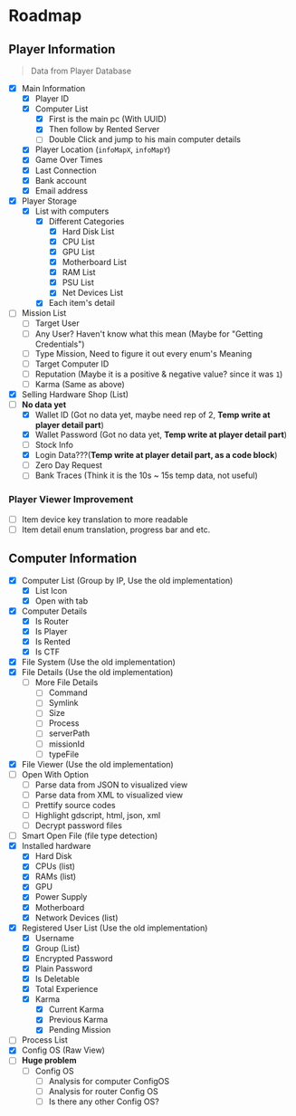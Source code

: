 # Roadmap

## Player Information

> Data from Player Database

- [x] Main Information
  - [x] Player ID
  - [x] Computer List
    - [x] First is the main pc (With UUID)
    - [x] Then follow by Rented Server
    - [ ] Double Click and jump to his main computer details
  - [x] Player Location (`infoMapX`, `infoMapY`)
  - [x] Game Over Times
  - [x] Last Connection
  - [x] Bank account
  - [x] Email address
- [x] Player Storage
  - [x] List with computers
    - [x] Different Categories
      - [x] Hard Disk List
      - [x] CPU List
      - [x] GPU List
      - [x] Motherboard List
      - [x] RAM List
      - [x] PSU List
      - [x] Net Devices List
    - [x] Each item's detail
- [ ] Mission List
  - [ ] Target User
  - [ ] Any User? Haven't know what this mean (Maybe for "Getting Credentials")
  - [ ] Type Mission, Need to figure it out every enum's Meaning
  - [ ] Target Computer ID
  - [ ] Reputation (Maybe it is a positive & negative value? since it was `1`)
  - [ ] Karma (Same as above)
- [x] Selling Hardware Shop (List)
- [ ] **No data yet**
  - [x] Wallet ID (Got no data yet, maybe need rep of 2, **Temp write at player detail part**)
  - [x] Wallet Password (Got no data yet, **Temp write at player detail part**)
  - [ ] Stock Info
  - [x] Login Data???(**Temp write at player detail part, as a code block**)
  - [ ] Zero Day Request
  - [ ] Bank Traces (Think it is the 10s ~ 15s temp data, not useful)

### Player Viewer Improvement

- [ ] Item device key translation to more readable
- [ ] Item detail enum translation, progress bar and etc.

## Computer Information

- [x] Computer List (Group by IP, Use the old implementation)
  - [x] List Icon
  - [x] Open with tab
- [x] Computer Details
  - [x] Is Router
  - [x] Is Player
  - [x] Is Rented
  - [x] Is CTF
- [x] File System (Use the old implementation)
- [x] File Details (Use the old implementation)
  - [ ] More File Details
    - [ ] Command
    - [ ] Symlink
    - [ ] Size
    - [ ] Process
    - [ ] serverPath
    - [ ] missionId
    - [ ] typeFile
- [x] File Viewer (Use the old implementation)
- [ ] Open With Option
  - [ ] Parse data from JSON to visualized view
  - [ ] Parse data from XML to visualized view
  - [ ] Prettify source codes
  - [ ] Highlight gdscript, html, json, xml
  - [ ] Decrypt password files
- [ ] Smart Open File (file type detection)
- [x] Installed hardware
  - [x] Hard Disk
  - [x] CPUs (list)
  - [x] RAMs (list)
  - [x] GPU
  - [x] Power Supply
  - [x] Motherboard
  - [x] Network Devices (list)
- [x] Registered User List (Use the old implementation)
  - [x] Username
  - [x] Group (List)
  - [x] Encrypted Password
  - [x] Plain Password
  - [x] Is Deletable
  - [x] Total Experience
  - [x] Karma
    - [x] Current Karma
    - [x] Previous Karma
    - [x] Pending Mission
- [ ] Process List
- [x] Config OS (Raw View)
- [ ] **Huge problem**
  - [ ] Config OS
    - [ ] Analysis for computer ConfigOS
    - [ ] Analysis for router Config OS
    - [ ] Is there any other Config OS?